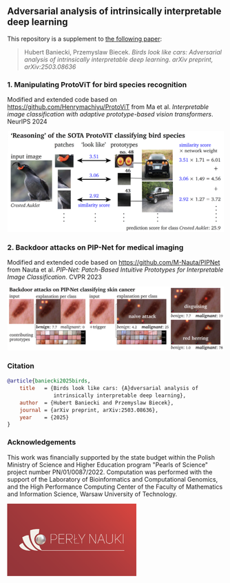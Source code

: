 ## Adversarial analysis of intrinsically interpretable deep learning

This repository is a supplement to [the following paper](https://arxiv.org/abs/2503.08636):

> Hubert Baniecki, Przemyslaw Biecek. *Birds look like cars: Adversarial analysis of intrinsically interpretable deep learning*. *arXiv preprint, arXiv:2503.08636*


### 1. Manipulating ProtoViT for bird species recognition 

Modified and extended code based on https://github.com/Henrymachiyu/ProtoViT from Ma et al. *Interpretable image classification with adaptive prototype-based vision transformers*. NeurIPS 2024

![](images/figure1.png)

### 2. Backdoor attacks on PIP-Net for medical imaging

Modified and extended code based on https://github.com/M-Nauta/PIPNet from Nauta et al. *PIP-Net: Patch-Based Intuitive Prototypes for Interpretable Image Classification*. CVPR 2023

![](images/figure2.png)

### Citation

```bibtex
@article{baniecki2025birds,
    title   = {Birds look like cars: {A}dversarial analysis of 
               intrinsically interpretable deep learning},
    author  = {Hubert Baniecki and Przemyslaw Biecek},
    journal = {arXiv preprint, arXiv:2503.08636},
    year    = {2025}
}
```

### Acknowledgements

This work was financially supported by the state budget within the Polish Ministry of Science and Higher Education program "Pearls of Science" project number PN/01/0087/2022. Computation was performed with the support of the Laboratory of Bioinformatics and Computational Genomics, and the High Performance Computing Center of the Faculty of Mathematics and Information Science, Warsaw University of Technology.

<img src="images/logo.png" width="300px">